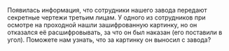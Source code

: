 Появилась информация, что сотрудники нашего завода передают секретные чертежи третьим лицам.
У одного из сотрудников при осмотре на проходной нашли зашифрованную картинку, но он отказался её расшифровывать, за что он был наказан (его поставили в угол).
Поможете нам узнать, что за картинку он выносил с завода?
